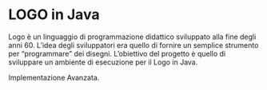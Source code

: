 # LOGO in Java
Logo è un linguaggio di programmazione didattico sviluppato alla fine degli anni 60. L’idea degli sviluppatori era quello di fornire un semplice strumento per “programmare” dei disegni. L’obiettivo del progetto è quello di sviluppare un ambiente di esecuzione per il Logo in Java.

Implementazione Avanzata.
